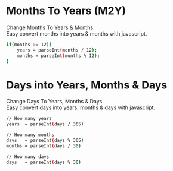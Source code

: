 # Months To Years (M2Y)
Change Months To Years &amp; Months.  
Easy convert months into years &amp; months with javascript.   
```sh
if(months >= 12){
    years = parseInt(months / 12);
    months = parseInt(months % 12);
}
```

# Days into Years, Months & Days
Change Days To Years, Months &amp; Days.  
Easy convert days into years, months &amp; days with javascript.   
```sh
// How many years
years  = parseInt(days / 365)  

// How many months          
days   = parseInt(days % 365)            
months = parseInt(days / 30)  

// How many days
days   = parseInt(days % 30)
```